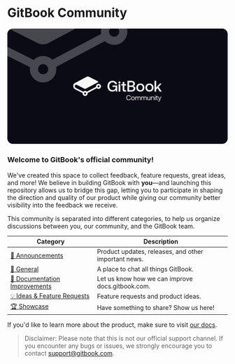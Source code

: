 # GitBook Community

<img alt="GitBok Community" src="./assets/banner.png" />

### Welcome to GitBook's official community!

We've created this space to collect feedback, feature requests, great ideas, and more! We believe in building GitBook with **you**—and launching this repository allows us to bridge this gap, letting you to participate in shaping the direction and quality of our product while giving our community better visibility into the feedback we receive.

This community is separated into different categories, to help us organize discussions between you, our community, and the GitBook team.

| Category                                                                                                                  | Description                                          |
| ------------------------------------------------------------------------------------------------------------------------- | ---------------------------------------------------- |
| [🔔 Announcements](https://github.com/GitbookIO/community/discussions/categories/announcements)                           | Product updates, releases, and other important news. |
| [💬 General](https://github.com/GitbookIO/community/discussions/categories/general)                                       | A place to chat all things GitBook.                  |
| [📜 Documentation Improvements](https://github.com/GitbookIO/community/discussions/categories/documentation-improvements) | Let us know how we can improve docs.gitbook.com.     |
| [💡 Ideas & Feature Requests](https://github.com/GitbookIO/community/discussions/categories/ideas-feature-requests)       | Feature requests and product ideas.                  |
| [🏆 Showcase](https://github.com/GitbookIO/community/discussions/categories/showcase)                                     | Have something to share? Show us here!               |

If you'd like to learn more about the product, make sure to visit [our docs](https://docs.gitbook.com/).

> Disclaimer: Please note that this is not our official support channel. If you encounter any bugs or issues, we strongly encourage you to contact [support@gitbook.com](mailto:support@gitbook.com).
